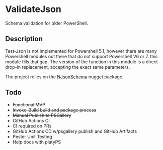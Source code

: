 # ValidateJson

Schema validation for older PowerShell.

## Description

Test-Json is not implemented for Powershell 5.1, however there are many Powershell modules out there that do not support Powershell V6 or 7.  this module fills that gap.  The version of the function in this module is a direct drop-in replacement, accepting the exact same parameters.

The project relies on the  [NJsonSchema](https://github.com/RicoSuter/NJsonSchema) nugget package.  

## Todo

- ~~Functional MVP~~
- ~~Invoke-Build build and package process~~
- ~~Manual Publish to PSGallery~~
- GitHub Actions CI
- CI required on PRs
- GitHub Actions CD w/psgallery publish and GitHub Artifacts
- Pester Unit Testing
- Help docs with platyPS